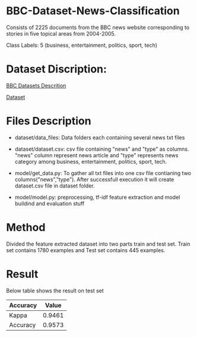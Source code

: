 # BBC-Dataset-News-Classification

Consists of 2225 documents from the BBC news website corresponding to stories in five topical areas from 2004-2005.

Class Labels: 5 (business, entertainment, politics, sport, tech)

# Dataset Discription: 

[BBC Datasets Descrition](http://mlg.ucd.ie/datasets/bbc.html) 

[Dataset](http://mlg.ucd.ie/files/datasets/bbc-fulltext.zip)

# Files Description
* dataset/data_files: Data folders each containing several news txt files

* dataset/dataset.csv: csv file containing "news" and "type" as columns. "news" column represent news article and "type" represents news category among business, entertainment, politics, sport, tech.

* model/get_data.py: To gather all txt files into one csv file contianing two columns("news","type"). After successfull execution it will create dataset.csv file in dataset folder. 

* model/model.py: preprocessing, tf-idf feature extraction and model buildind and evaluation stuff

# Method

Divided the feature extracted dataset into two parts train and test set. Train set contains 1780 examples and Test set contains 445 examples. 

# Result

Below table shows the result on test set

Accuracy | Value
--------- | ---------
Kappa | 0.9461
Accuracy | 0.9573
